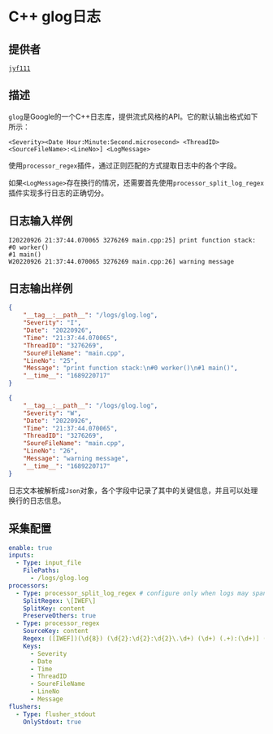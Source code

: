 # C++ glog日志

## 提供者

[`jyf111`](https://github.com/jyf111)

## 描述

`glog`是Google的一个C++日志库，提供流式风格的API。它的默认输出格式如下所示：

```plain
<Severity><Date Hour:Minute:Second.microsecond> <ThreadID><SourceFileName>:<LineNo>] <LogMessage>
```

使用`processor_regex`插件，通过正则匹配的方式提取日志中的各个字段。

如果`<LogMessage>`存在换行的情况，还需要首先使用`processor_split_log_regex`插件实现多行日志的正确切分。

## 日志输入样例

```plain
I20220926 21:37:44.070065 3276269 main.cpp:25] print function stack:
#0 worker()
#1 main()
W20220926 21:37:44.070065 3276269 main.cpp:26] warning message
```

## 日志输出样例

```json
{
    "__tag__:__path__": "/logs/glog.log",
    "Severity": "I",
    "Date": "20220926",
    "Time": "21:37:44.070065",
    "ThreadID": "3276269",
    "SoureFileName": "main.cpp",
    "LineNo": "25",
    "Message": "print function stack:\n#0 worker()\n#1 main()",
    "__time__": "1689220717"
}

{
    "__tag__:__path__": "/logs/glog.log",
    "Severity": "W",
    "Date": "20220926",
    "Time": "21:37:44.070065",
    "ThreadID": "3276269",
    "SoureFileName": "main.cpp",
    "LineNo": "26",
    "Message": "warning message",
    "__time__": "1689220717"
}
```

日志文本被解析成`Json`对象，各个字段中记录了其中的关键信息，并且可以处理换行的日志信息。

## 采集配置

```yaml
enable: true
inputs:
  - Type: input_file
    FilePaths: 
      - /logs/glog.log
processors:
  - Type: processor_split_log_regex # configure only when logs may span lines
    SplitRegex: \[IWEF\]
    SplitKey: content
    PreserveOthers: true
  - Type: processor_regex
    SourceKey: content
    Regex: ([IWEF])(\d{8}) (\d{2}:\d{2}:\d{2}\.\d+) (\d+) (.+):(\d+)] (.+)
    Keys:
      - Severity
      - Date
      - Time
      - ThreadID
      - SoureFileName
      - LineNo
      - Message
flushers:
  - Type: flusher_stdout
    OnlyStdout: true
```
